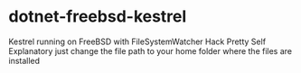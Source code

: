 # dotnet-freebsd-kestrel
Kestrel running on FreeBSD with FileSystemWatcher Hack
Pretty Self Explanatory just change the file path to your home folder where the files are installed
